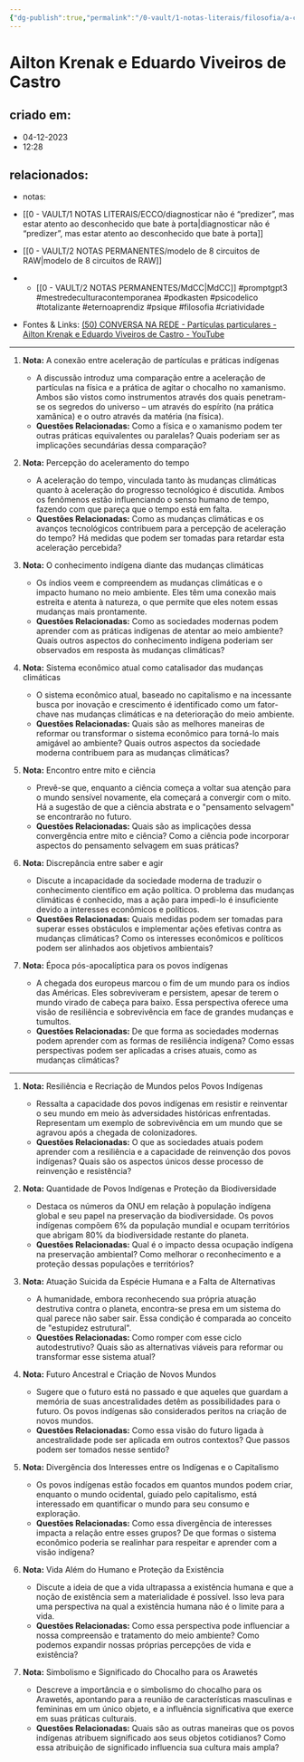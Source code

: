 ```yaml
---
{"dg-publish":true,"permalink":"/0-vault/1-notas-literais/filosofia/a-conexao-entre-aceleracao-de-particulas-e-praticas-indigenas/","tags":["promptgpt3","mestredeculturacontemporanea","podkasten"],"dgHomeLink":true,"dgShowLocalGraph":true,"dgShowFileTree":true,"dgEnableSearch":true}
---
```


# Ailton Krenak e Eduardo Viveiros de Castro

## criado em: 
- 04-12-2023
- 12:28
## relacionados:
- notas: 
- [[0 - VAULT/1 NOTAS LITERAIS/ECCO/diagnosticar não é “predizer”, mas estar atento ao desconhecido que bate à porta\|diagnosticar não é “predizer”, mas estar atento ao desconhecido que bate à porta]]
- [[0 - VAULT/2 NOTAS PERMANENTES/modelo de 8 circuitos de RAW\|modelo de 8 circuitos de RAW]]
- - [[0 - VAULT/2 NOTAS PERMANENTES/MdCC\|MdCC]]
#promptgpt3 #mestredeculturacontemporanea #podkasten #psicodelico #totalizante #eternoaprendiz
#psique #filosofia #criatividade

- Fontes & Links: [(50) CONVERSA NA REDE - Partículas particulares - Ailton Krenak e Eduardo Viveiros de Castro - YouTube](https://www.youtube.com/watch?v=wp5NlnNE4BI&list=WL&index=54)
---

1. **Nota:** A conexão entre aceleração de partículas e práticas indígenas
    - A discussão introduz uma comparação entre a aceleração de partículas na física e a prática de agitar o chocalho no xamanismo. Ambos são vistos como instrumentos através dos quais penetram-se os segredos do universo – um através do espírito (na prática xamânica) e o outro através da matéria (na física).
    - **Questões Relacionadas:** Como a física e o xamanismo podem ter outras práticas equivalentes ou paralelas? Quais poderiam ser as implicações secundárias dessa comparação?

2. **Nota:** Percepção do aceleramento do tempo  
    - A aceleração do tempo, vinculada tanto às mudanças climáticas quanto à aceleração do progresso tecnológico é discutida. Ambos os fenômenos estão influenciando o senso humano de tempo, fazendo com que pareça que o tempo está em falta. 
    - **Questões Relacionadas:** Como as mudanças climáticas e os avanços tecnológicos contribuem para a percepção de aceleração do tempo? Há medidas que podem ser tomadas para retardar esta aceleração percebida?
    
3. **Nota:** O conhecimento indígena diante das mudanças climáticas  
    - Os índios veem e compreendem as mudanças climáticas e o impacto humano no meio ambiente. Eles têm uma conexão mais estreita e atenta à natureza, o que permite que eles notem essas mudanças mais prontamente. 
    - **Questões Relacionadas:** Como as sociedades modernas podem aprender com as práticas indígenas de atentar ao meio ambiente? Quais outros aspectos do conhecimento indígena poderiam ser observados em resposta às mudanças climáticas?
    
4. **Nota:** Sistema econômico atual como catalisador das mudanças climáticas  
    - O sistema econômico atual, baseado no capitalismo e na incessante busca por inovação e crescimento é identificado como um fator-chave nas mudanças climáticas e na deterioração do meio ambiente. 
    - **Questões Relacionadas:** Quais são as melhores maneiras de reformar ou transformar o sistema econômico para torná-lo mais amigável ao ambiente? Quais outros aspectos da sociedade moderna contribuem para as mudanças climáticas?
    
5. **Nota:** Encontro entre mito e ciência  
    - Prevê-se que, enquanto a ciência começa a voltar sua atenção para o mundo sensível novamente, ela começará a convergir com o mito. Há a sugestão de que a ciência abstrata e o "pensamento selvagem" se encontrarão no futuro.
    - **Questões Relacionadas:** Quais são as implicações dessa convergência entre mito e ciência? Como a ciência pode incorporar aspectos do pensamento selvagem em suas práticas?
    
6. **Nota:** Discrepância entre saber e agir  
    - Discute a incapacidade da sociedade moderna de traduzir o conhecimento científico em ação política. O problema das mudanças climáticas é conhecido, mas a ação para impedi-lo é insuficiente devido a interesses econômicos e políticos. 
    - **Questões Relacionadas:** Quais medidas podem ser tomadas para superar esses obstáculos e implementar ações efetivas contra as mudanças climáticas? Como os interesses econômicos e políticos podem ser alinhados aos objetivos ambientais?

7. **Nota:** Época pós-apocalíptica para os povos indígenas  
    - A chegada dos europeus marcou o fim de um mundo para os índios das Américas. Eles sobreviveram e persistem, apesar de terem o mundo virado de cabeça para baixo. Essa perspectiva oferece uma visão de resiliência e sobrevivência em face de grandes mudanças e tumultos. 
    - **Questões Relacionadas:** De que forma as sociedades modernas podem aprender com as formas de resiliência indígena? Como essas perspectivas podem ser aplicadas a crises atuais, como as mudanças climáticas?

---

1. **Nota:** Resiliência e Recriação de Mundos pelos Povos Indígenas
    - Ressalta a capacidade dos povos indígenas em resistir e reinventar o seu mundo em meio às adversidades históricas enfrentadas. Representam um exemplo de sobrevivência em um mundo que se agravou após a chegada de colonizadores.
    - **Questões Relacionadas:** O que as sociedades atuais podem aprender com a resiliência e a capacidade de reinvenção dos povos indígenas? Quais são os aspectos únicos desse processo de reinvenção e resistência?

2. **Nota:** Quantidade de Povos Indígenas e Proteção da Biodiversidade
   - Destaca os números da ONU em relação à população indígena global e seu papel na preservação da biodiversidade. Os povos indígenas compõem 6% da população mundial e ocupam territórios que abrigam 80% da biodiversidade restante do planeta.
   - **Questões Relacionadas:** Qual é o impacto dessa ocupação indígena na preservação ambiental? Como melhorar o reconhecimento e a proteção dessas populações e territórios?

3. **Nota:** Atuação Suicida da Espécie Humana e a Falta de Alternativas
    - A humanidade, embora reconhecendo sua própria atuação destrutiva contra o planeta, encontra-se presa em um sistema do qual parece não saber sair. Essa condição é comparada ao conceito de "estupidez estrutural". 
    - **Questões Relacionadas:** Como romper com esse ciclo autodestrutivo? Quais são as alternativas viáveis para reformar ou transformar esse sistema atual?

4. **Nota:** Futuro Ancestral e Criação de Novos Mundos 
    - Sugere que o futuro está no passado e que aqueles que guardam a memória de suas ancestralidades detêm as possibilidades para o futuro. Os povos indígenas são considerados peritos na criação de novos mundos.
    - **Questões Relacionadas:** Como essa visão do futuro ligada à ancestralidade pode ser aplicada em outros contextos? Que passos podem ser tomados nesse sentido?

5. **Nota:** Divergência dos Interesses entre os Indígenas e o Capitalismo
    - Os povos indígenas estão focados em quantos mundos podem criar, enquanto o mundo ocidental, guiado pelo capitalismo, está interessado em quantificar o mundo para seu consumo e exploração. 
    - **Questões Relacionadas:** Como essa divergência de interesses impacta a relação entre esses grupos? De que formas o sistema econômico poderia se realinhar para respeitar e aprender com a visão indígena?

6. **Nota:** Vida Além do Humano e Proteção da Existência
   - Discute a ideia de que a vida ultrapassa a existência humana e que a noção de existência sem a materialidade é possível. Isso leva para uma perspectiva na qual a existência humana não é o limite para a vida.
   - **Questões Relacionadas:** Como essa perspectiva pode influenciar a nossa compreensão e tratamento do meio ambiente? Como podemos expandir nossas próprias percepções de vida e existência?
  
7. **Nota:** Simbolismo e Significado do Chocalho para os Arawetés
   - Descreve a importância e o simbolismo do chocalho para os Arawetés, apontando para a reunião de características masculinas e femininas em um único objeto, e a influência significativa que exerce em suas práticas culturais.
   - **Questões Relacionadas:** Quais são as outras maneiras que os povos indígenas atribuem significado aos seus objetos cotidianos? Como essa atribuição de significado influencia sua cultura mais ampla?
